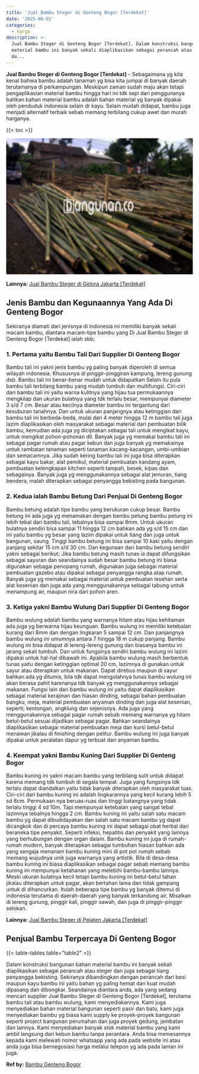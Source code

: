 ```yaml
---
title: 'Jual Bambu Steger di Genteng Bogor [Terdekat]'
date: '2025-06-01'
categories:
  - harga
description: >-
  Jual Bambu Steger di Genteng Bogor [Terdekat]. Dalam konstruksi bangunan bahan
  material bambu ini banyak sekali diaplikasikan sebagai perancah atau steger
  da...
---
```


**Jual Bambu Steger di Genteng Bogor \[Terdekat\]** – Sebagaimana yg kita kenal bahwa bambu adalah tanaman yg bisa kita jumpai di banyak daerah terutamanya di perkampungan. Meskipun zaman sudah maju akan tetapi pengaplikasian material bambu hingga hari ini tdk sepi dari penggunanya bahkan bahan material bambu adalah bahan material yg banyak dipakai oleh penduduk indonesia selain dr kayu. Selain mudah didapat, bambu juga menjadi alternatif terbaik sebab memang terbilang cukup awet dan murah harganya.

{{< toc >}}

![Jual Bambu Steger di Genteng Bogor [Terdekat]](/images/jual-bambu-tali-06.png)

**Lainnya:** [Jual Bambu Steger di Gelora Jakarta \[Terdekat\]](https://bambu.bangunan.co/jual-bambu-steger-di-gelora-jakarta-terdekat/)

## Jenis Bambu dan Kegunaannya Yang Ada Di Genteng Bogor

Sekiranya diamati dari jenisnya di indonesia ini memiliki banyak sekali macam bambu, diantara macam-tipe bambu yang Di Jual Bambu Steger di Genteng Bogor \[Terdekat\] ialah sbb;

### 1\. Pertama yaitu Bambu Tali Dari Supplier Di Genteng Bogor

Bambu tali ini yakni jenis bambu yg paling banyak diperoleh di semua wilayah indonesia. Khususnya di pinggir-pinggiran kampung, lereng gunung dsb. Bambu tali ini benar-benar mudah untuk didapatkan Selain itu pula bambu tali terbilang bambu yang mudah tumbuh dan multifungsi. Ciri-ciri dari bambu tali ini yaitu warna kulitnya yang hijau tua permukaannya mengkilap dan ukuran bulatnya yang tdk terlalu besar, mempunyai diameter 3 s/d 7 cm. Besar atau kecilnya diameter bambu ini tergantung dari kesuburan tanahnya. Dan untuk ukuran panjangnya atau ketinggian dari bambu tali ini berbeda-beda, mulai dari 4 meter hingga 12 m bambu tali juga lazim diaplikasikan oleh masyarakat sebagai material dari pembuatan bilik bambu, kemudian ada juga yg diciptakan sebagai tali untuk mengikat kayu, untuk mengikat pohon-pohonan dll. Banyak juga yg memakai bambu tali ini sebagai pagar rumah atau pagar kebun dan juga banyak yg memakainya untuk rambatan tanaman seperti tanaman kacang-kacangan, umbi-umbian dan semacamnya. Jika sudah kering bambu tali ini juga bisa diterapkan sebagai kayu bakar, alat pemikul, material pembuatan kandang ayam, pembuatan kelengkapan kitchen seperti tampah, besek, kipas dan sebagainya. Banyak juga yg menggunakannya sebagai alat jemuran, tiang bendera, malah diterapkan sebagai penyangga bekisting pada bangunan.

### 2\. Kedua ialah Bambu Betung Dari Penjual Di Genteng Bogor

Bambu betung adalah tipe bambu yang berukuran cukup besar. Bambu betung ini ada juga yg menamakan dengan bambu petung bambu petung ini lebih tebal dari bambu tali, tebalnya bisa sampai 8mm. Untuk ukuran bulatnya sendiri bisa sampai 11 hingga 12 cm bahkan ada yg s/d 15 cm dan ini yaitu bambu yg besar yang lazim dipakai untuk tiang dan juga untuk bangunan, saung. Tinggi bambu betung ini bisa sampai 10 kaki yaitu dengan panjang sekitar 15 cm s/d 30 cm. Dan kegunaan dari bambu betung sendiri yakni sebagai berikut; Jika bambu betung masih tunas ia dapat difungsikan sebagai sayuran dan seandainya sudah besar bambu betung ini biasa digunakan sebagai penopang rumah, digunakan juga sebagai material pembuatan gazebo atau dipakai sebagai penyangga rangka atap rumah. Banyak juga yg memakai sebagai material untuk pembuatan lesehan serta alat kesenian dan juga ada yang menggunakannya sebagai tabung untuk menampung air, maupun nira dari pohon aren.

### 3\. Ketiga yakni Bambu Wulung Dari Supplier Di Genteng Bogor

Bambu wulung adalah bambu yang warnanya hitam atau hijau kehitaman ada juga yg berwarna hijau keunguan. Bambu wulung ini memiliki ketebalan kurang dari 8mm dan dengan lingkaran 5 sampai 12 cm. Dan panjangnya bambu wulung ini umumnya antara 7 hingga 18 m cukup panjang. Bambu wulung ini bisa didapat di lereng-lereng gunung dan biasanya bambu ini jarang sekali tumbuh. Dan untuk fungsinya sendiri bambu wulung ini lazim dipakai untuk hal-hal dibawah ini. Apabila bambu wulung masih berbentuk tunas yaitu dengan ketinggian optimal 20 cm, lazimnya di gunakan untuk sayur atau diterapkan untuk makanan. Dapat direbus maupun di sayur bahkan ada yg ditumis, bila tdk dapat mengolahnya tunas bambu wulung ini akan berasa pahit karenanya tdk banyak yg menggunakannya sebagai makanan. Fungsi lain dari bambu wulung ini yaitu dapat diaplikasikan sebagai material kerajinan dan hiasan dinding, sebagai bahan pembuatan bangku, meja, material pembuatan anyaman dinding dan juga alat kesenian, seperti; kentongan, angklung dan sejenisnya. Ada juga yang menggunakannya sebagai pagar rumah sebab memang warnanya yg hitam betul-betul sesuai dijadikan sebagai pagar. Bahkan seandainya diaplikasikan sebagai material pembuatan meja dan kursi betul-betul menawan jikalau di finishing dengan pelitur. Bambu wulung ini juga banyak dipakai untuk peralatan dapur yg terbuat dari anyaman bambu.

### 4\. Keempat yakni Bambu Kuning Dari Supplier Di Genteng Bogor

Bambu kuning ini yakni macam bambu yang terbilang sulit untuk didapat karena memang tdk tumbuh di segala tempat. Juga yang fungsinya tdk terlalu dapat diandalkan yaitu tidak banyak diterapkan oleh masyarakat luas. Ciri-ciri dari bambu kuning ini adalah lingkarannya yang kecil kurang lebih 5 sd 8cm. Permukaan nya beruas-ruas dan tinggi batangnya yang tidak terlalu tinggi 4 sd 10m. Tapi mempunyai ketebalan yang sangat tebal lazimnya tebalnya hingga 2 cm. Bambu kuning ini yaitu salah satu macam bambu yg dapat dibudidayakan dan salah satu macam bambu yg dapat dicangkok dan di percaya bambu kuning ini dapat sebagai obat herbal dari beraneka tipe penyakit. Seperti infeksi, hepatitis dan penyakit yang lainnya yang berhubungan dengan organ dalam. Bambu kuning ini juga di rumah-rumah modern, banyak diterapkan sebagai tumbuhan hiasan bahkan ada yang sengaja menanam bambu kuning mini di pot pot rumah sebab memang wujudnya unik juga warnanya yang artistik. Bila di desa-desa bambu kuning ini biasa diaplikasikan sebagai pagar sebab memang bambu kuning ini mempunyai ketahanan yang melebihi bambu-bambu lainnya. Meski ukuran bulatnya kecil tetapi bambu kuning ini betul-betul tahan jikalau diterapkan untuk pagar, akan bertahan lama dan tidak gampang untuk di dihancurkan. Itulah beberapa tipe bambu yg banyak ditemui di indonesia terutama di daerah-daerah yang banyak terkandung air, Misalkan di lereng gunung, pinggir kali, pinggir sawah, dan juga di pinggir-pinggir selokan.

**Lainnya:** [Jual Bambu Steger di Pejaten Jakarta \[Terdekat\]](https://bambu.bangunan.co/jual-bambu-steger-di-pejaten-jakarta-terdekat/)

## Penjual Bambu Terpercaya Di Genteng Bogor

{{< table-tables table="table2" >}}

Dalam konstruksi bangunan bahan material bambu ini banyak sekali diaplikasikan sebagai perancah atau steger dan juga sebagai tiang penyangga bekisting. Sekiranya dibandingkan dengan perancah dari besi maupun kayu bambu ini yaitu bahan yg paling hemat dan kuat mudah dipasang dan dibongkar. Seandainya diantara anda, ada yang sedang mencari supplier Jual Bambu Steger di Genteng Bogor \[Terdekat\], terutama bambu tali atau bambu wulung, kami menyediakannya. Kami juga menyediakan bahan material bangunan seperti pasir dan batu, kami juga menyediakan bambu yg biasa kami supply ke proyek-proyek bangunan seperti project bangunan perumahan dan juga proyek gedung, jembatan dan lainnya. Kami menyediakan banyak stok material bambu yang kami ambil langsung dari kebun bambu tanpa perantara. Anda bisa memesannya kepada kami melewati nomor whatsapp yang ada pada website ini atau anda juga bisa bernegosiasi harga melalui telepon yg ada pada laman ini juga.

**Ref by:** [Bambu Genteng Bogor](https://id.wikipedia.org/wiki/Bambu)

